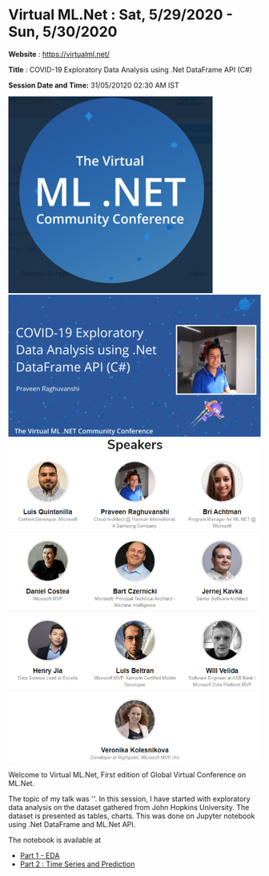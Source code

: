# Virtual ML.Net  : Sat, 5/29/2020 - Sun, 5/30/2020

**Website** : https://virtualml.net/

**Title** : COVID-19 Exploratory Data Analysis using .Net DataFrame API (C#)

**Session Date and Time:** 31/05/20120 02:30 AM IST

<img src=".\assets\virtualmlnet-banner.png" alt="VirtualML.Net banner" style="zoom: 80%;" />

<img src=".\assets\Praveen Raghuvanshi.png" alt="Event Banner - Praveen" style="zoom:80%;" />

<img src=".\assets\virtualmlnet-speakers.png" alt="Virtual ML.Net Speakers" style="zoom:80%;" />

Welcome to Virtual ML.Net, First edition of Global Virtual Conference on ML.Net.

The topic of my talk was ''. In this session, I have started with exploratory data analysis on the dataset gathered from John Hopkins University. The dataset is presented as tables, charts. This was done on Jupyter notebook using .Net DataFrame and ML.Net API.

The notebook is available at 

- [Part 1 - EDA](src/part-1)
- [Part 2 : Time Series and Prediction](src/part-2)